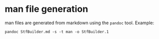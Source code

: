 # man file generation

man files are generated from markdown using the `pandoc` tool.
Example:
```
pandoc StfBuilder.md -s -t man -o StfBuilder.1
```

